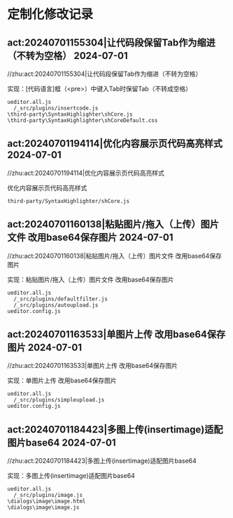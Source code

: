 # 定制化修改记录

## act:20240701155304|让代码段保留Tab作为缩进（不转为空格） 2024-07-01
//zhu:act:20240701155304|让代码段保留Tab作为缩进（不转为空格）


实现：[代码语言]框（\<pre\>）中键入Tab时保留Tab（不转成空格）
```
ueditor.all.js
  /_src/plugins/insertcode.js
\third-party\SyntaxHighlighter\shCore.js
\third-party\SyntaxHighlighter\shCoreDefault.css
```

## act:20240701194114|优化内容展示页代码高亮样式  2024-07-01
//zhu:act:20240701194114|优化内容展示页代码高亮样式

优化内容展示页代码高亮样式
```
third-party/SyntaxHighlighter/shCore.js
```

## act:20240701160138|粘贴图片/拖入（上传）图片文件 改用base64保存图片  2024-07-01
//zhu:act:20240701160138|粘贴图片/拖入（上传）图片文件 改用base64保存图片

实现：粘贴图片/拖入（上传）图片文件 改用base64保存图片
```
ueditor.all.js
  /_src/plugins/defaultfilter.js
  /_src/plugins/autoupload.js
ueditor.config.js
```

## act:20240701163533|单图片上传 改用base64保存图片		2024-07-01
//zhu:act:20240701163533|单图片上传 改用base64保存图片

实现：单图片上传 改用base64保存图片
```
ueditor.all.js
  /_src/plugins/simpleupload.js
ueditor.config.js
```

## act:20240701184423|多图上传(insertimage)适配图片base64	2024-07-01
//zhu:act:20240701184423|多图上传(insertimage)适配图片base64

实现：多图上传(insertimage)适配图片base64
```
ueditor.all.js
  /_src/plugins/image.js
\dialogs\image\image.html
\dialogs\image\image.js
```